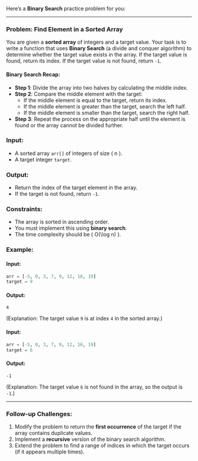 Here’s a **Binary Search** practice problem for you:

---

### Problem: **Find Element in a Sorted Array**

You are given a **sorted array** of integers and a target value. Your task is to write a function that uses **Binary Search** (a divide and conquer algorithm) to determine whether the target value exists in the array. If the target value is found, return its index. If the target value is not found, return `-1`.

#### Binary Search Recap:
- **Step 1**: Divide the array into two halves by calculating the middle index.
- **Step 2**: Compare the middle element with the target:
   - If the middle element is equal to the target, return its index.
   - If the middle element is greater than the target, search the left half.
   - If the middle element is smaller than the target, search the right half.
- **Step 3**: Repeat the process on the appropriate half until the element is found or the array cannot be divided further.

### Input:
- A sorted array `arr[]` of integers of size \( n \).
- A target integer `target`.

### Output:
- Return the index of the target element in the array.
- If the target is not found, return `-1`.

### Constraints:
- The array is sorted in ascending order.
- You must implement this using **binary search**.
- The time complexity should be \( O(\log n) \).

### Example:

#### Input:
```python
arr = [-5, 0, 3, 7, 9, 12, 16, 19]
target = 9
```

#### Output:
```
4
```
(Explanation: The target value `9` is at index `4` in the sorted array.)

#### Input:
```python
arr = [-5, 0, 3, 7, 9, 12, 16, 19]
target = 6
```

#### Output:
```
-1
```
(Explanation: The target value `6` is not found in the array, so the output is `-1`.)

---

### Follow-up Challenges:
1. Modify the problem to return the **first occurrence** of the target if the array contains duplicate values.
2. Implement a **recursive** version of the binary search algorithm.
3. Extend the problem to find a range of indices in which the target occurs (if it appears multiple times).